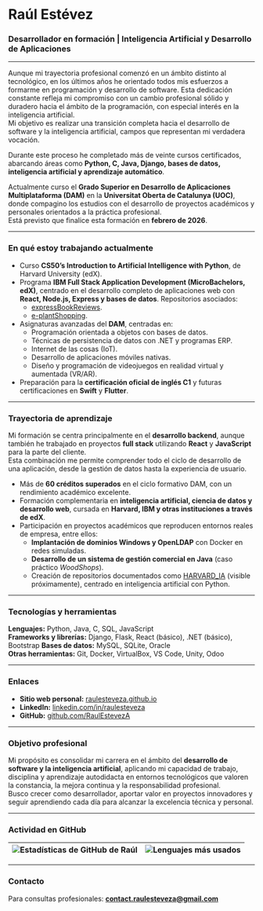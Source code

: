# Raúl Estévez

### Desarrollador en formación | Inteligencia Artificial y Desarrollo de Aplicaciones

---

Aunque mi trayectoria profesional comenzó en un ámbito distinto al tecnológico, en los últimos años he orientado todos mis esfuerzos a formarme en programación y desarrollo de software. Esta dedicación constante refleja mi compromiso con un cambio profesional sólido y duradero hacia el ámbito de la programación, con especial interés en la inteligencia artificial.  
Mi objetivo es realizar una transición completa hacia el desarrollo de software y la inteligencia artificial, campos que representan mi verdadera vocación.

Durante este proceso he completado más de veinte cursos certificados, abarcando áreas como **Python, C, Java, Django, bases de datos, inteligencia artificial y aprendizaje automático**.  

Actualmente curso el **Grado Superior en Desarrollo de Aplicaciones Multiplataforma (DAM)** en la **Universitat Oberta de Catalunya (UOC)**, donde compagino los estudios con el desarrollo de proyectos académicos y personales orientados a la práctica profesional.  
Está previsto que finalice esta formación en **febrero de 2026**.

---

### En qué estoy trabajando actualmente

- Curso **CS50’s Introduction to Artificial Intelligence with Python**, de Harvard University (edX).
- Programa **IBM Full Stack Application Development (MicroBachelors, edX)**, centrado en el desarrollo completo de aplicaciones web con **React, Node.js, Express y bases de datos**. Repositorios asociados: 
  - [expressBookReviews](https://github.com/RaulEstevezA/expressBookReviews).
  - [e-plantShopping](https://github.com/RaulEstevezA/e-plantShopping).  
- Asignaturas avanzadas del **DAM**, centradas en:
  - Programación orientada a objetos con bases de datos.
  - Técnicas de persistencia de datos con .NET y programas ERP.    
  - Internet de las cosas (IoT).  
  - Desarrollo de aplicaciones móviles nativas.  
  - Diseño y programación de videojuegos en realidad virtual y aumentada (VR/AR).
- Preparación para la **certificación oficial de inglés C1** y futuras certificaciones en **Swift** y **Flutter**.

---

### Trayectoria de aprendizaje

Mi formación se centra principalmente en el **desarrollo backend**, aunque también he trabajado en proyectos **full stack** utilizando **React** y **JavaScript** para la parte del cliente.  
Esta combinación me permite comprender todo el ciclo de desarrollo de una aplicación, desde la gestión de datos hasta la experiencia de usuario.

- Más de **60 créditos superados** en el ciclo formativo DAM, con un rendimiento académico excelente.  
- Formación complementaria en **inteligencia artificial, ciencia de datos y desarrollo web**, cursada en **Harvard, IBM y otras instituciones a través de edX**.  
- Participación en proyectos académicos que reproducen entornos reales de empresa, entre ellos:  
  - **Implantación de dominios Windows y OpenLDAP** con Docker en redes simuladas.  
  - **Desarrollo de un sistema de gestión comercial en Java** (caso práctico *WoodShops*).  
  - Creación de repositorios documentados como [HARVARD_IA](https://github.com/RaulEstevezA/HARVARD_IA) (visible próximamente), centrado en inteligencia artificial con Python.
---

### Tecnologías y herramientas

**Lenguajes:** Python, Java, C, SQL, JavaScript  
**Frameworks y librerías:** Django, Flask, React (básico), .NET (básico), Bootstrap 
**Bases de datos:** MySQL, SQLite, Oracle  
**Otras herramientas:** Git, Docker, VirtualBox, VS Code, Unity, Odoo

---

### Enlaces

- **Sitio web personal:** [raulesteveza.github.io](https://raulesteveza.github.io/)  
- **LinkedIn:** [linkedin.com/in/raulesteveza](https://www.linkedin.com/in/raulesteveza/)  
- **GitHub:** [github.com/RaulEstevezA](https://github.com/RaulEstevezA)

---

### Objetivo profesional

Mi propósito es consolidar mi carrera en el ámbito del **desarrollo de software y la inteligencia artificial**, aplicando mi capacidad de trabajo, disciplina y aprendizaje autodidacta en entornos tecnológicos que valoren la constancia, la mejora continua y la responsabilidad profesional.  
Busco crecer como desarrollador, aportar valor en proyectos innovadores y seguir aprendiendo cada día para alcanzar la excelencia técnica y personal.

---

### Actividad en GitHub

| ![Estadísticas de GitHub de Raúl](https://github-readme-stats.vercel.app/api?username=RaulEstevezA&show_icons=true&theme=default) | ![Lenguajes más usados](https://github-readme-stats.vercel.app/api/top-langs/?username=RaulEstevezA&layout=compact&theme=default) |
| ------------- | ------------- |

---

### Contacto

Para consultas profesionales: **contact.raulesteveza@gmail.com**